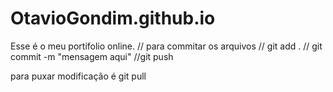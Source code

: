 # OtavioGondim.github.io
Esse é o  meu portifolio online.
// para commitar os arquivos 
// git add .
// git commit -m "mensagem aqui"
//git push

para puxar modificação é git pull
